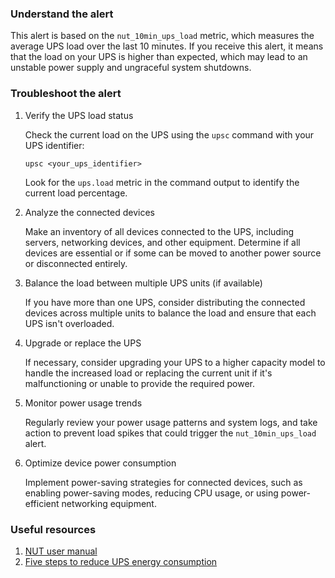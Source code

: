 ### Understand the alert

This alert is based on the `nut_10min_ups_load` metric, which measures the average UPS load over the last 10 minutes. If you receive this alert, it means that the load on your UPS is higher than expected, which may lead to an unstable power supply and ungraceful system shutdowns.

### Troubleshoot the alert

1. Verify the UPS load status

   Check the current load on the UPS using the `upsc` command with your UPS identifier:
   ```
   upsc <your_ups_identifier>
   ```
   Look for the `ups.load` metric in the command output to identify the current load percentage.

2. Analyze the connected devices

   Make an inventory of all devices connected to the UPS, including servers, networking devices, and other equipment. Determine if all devices are essential or if some can be moved to another power source or disconnected entirely.

3. Balance the load between multiple UPS units (if available)

   If you have more than one UPS, consider distributing the connected devices across multiple units to balance the load and ensure that each UPS isn't overloaded.

4. Upgrade or replace the UPS

   If necessary, consider upgrading your UPS to a higher capacity model to handle the increased load or replacing the current unit if it's malfunctioning or unable to provide the required power.

5. Monitor power usage trends

   Regularly review your power usage patterns and system logs, and take action to prevent load spikes that could trigger the `nut_10min_ups_load` alert.

6. Optimize device power consumption

   Implement power-saving strategies for connected devices, such as enabling power-saving modes, reducing CPU usage, or using power-efficient networking equipment.

### Useful resources

1. [NUT user manual](https://networkupstools.org/docs/user-manual.chunked/index.html)
2. [Five steps to reduce UPS energy consumption](https://sp.ts.fujitsu.com/dmsp/Publications/public/wp-reduce-ups-energy-consumption-ww-en.pdf)
